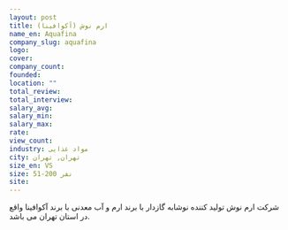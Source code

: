 ```yaml
---
layout: post
title: ارم نوش (آکوافینا)
name_en: Aquafina
company_slug: aquafina
logo: 
cover: 
company_count:
founded:
location: ""
total_review: 
total_interview: 
salary_avg: 
salary_min: 
salary_max: 
rate: 
view_count: 
industry: مواد غذایی
city: تهران, تهران
size_en: VS
size: 51-200 نفر
site: 
---
```


شرکت ارم نوش تولید کننده نوشابه گازدار با برند ارم و آب معدنی با برند آکوافینا واقع در استان تهران می باشد.
